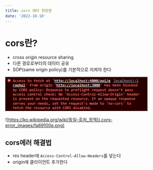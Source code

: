 ```yaml
---
title: cors 에러 희망편
date: '2022-10-10'
---
```


# cors란?
- cross origin resource sharing
- 다른 경로로부터의 데이터 공유
- SOP(same origin policy)를 기본적으로 지켜야 한다

![](.cors-error_images/f4da7ada.png)

![https://ko.wikipedia.org/wiki/동일-출처_정책](.cors-error_images/fa69100e.png)

## cors에러 해결법
- res header에 `Access-Control-Allow-Headers`를 넣는다
- origin에 클라이언트 추가한다